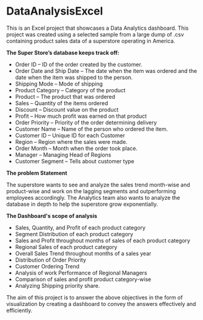 # DataAnalysisExcel

This is an Excel project that showcases a Data Analytics dashboard. This project was created using a selected sample from a large dump of .csv containing product sales data of a superstore operating in America.

**The Super Store’s database keeps track off:**

- Order ID – ID of the order created by the customer.
- Order Date and Ship Date – The date when the item was ordered and the date when the item was shipped to the
person.
-  Shipping Mode – Mode of shipping
- Product Category – Category of the product
- Product – The product that was ordered
- Sales – Quantity of the items ordered
- Discount – Discount value on the product
- Profit – How much profit was earned on that product
- Order Priority – Priority of the order determining delivery
- Customer Name – Name of the person who ordered the item.
- Customer ID – Unique ID for each Customer
- Region – Region where the sales were made.
- Order Month – Month when the order took place.
- Manager – Managing Head of Regions
- Customer Segment – Tells about customer type

**The problem Statement**

The superstore wants to see and analyze the sales trend month-wise and product-wise and work on the lagging
segments and outperforming employees accordingly. The Analytics team also wants to analyze the database in depth
to help the superstore grow exponentially.

**The Dashboard's scope of analysis**

- Sales, Quantity, and Profit of each product category
- Segment Distribution of each product category
- Sales and Profit throughout months of sales of each product category
- Regional Sales of each product category
- Overall Sales Trend throughout months of a sales year
- Distribution of Order Priority
- Customer Ordering Trend
- Analysis of work Performance of Regional Managers
- Comparison of sales and profit product category-wise
- Analyzing Shipping priority share.

The aim of this project is to answer the above objectives in the form of visualization by creating a dashboard to convey
the answers effectively and efficiently.
